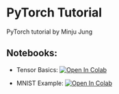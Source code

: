 # PyTorch Tutorial

PyTorch tutorial by Minju Jung

## Notebooks:

* Tensor Basics: [![Open In Colab](https://colab.research.google.com/assets/colab-badge.svg)](https://colab.research.google.com/githubdscov-tutorials/pytorch_tutorial/blob/master/Pytorch-Tensor-Basics.ipynb.ipynb)

* MNIST Example: [![Open In Colab](https://colab.research.google.com/assets/colab-badge.svg)](https://colab.research.google.com/githubdscov-tutorials/pytorch_tutorial/blob/master/Pytorch-MNIST-Example.ipynb)
